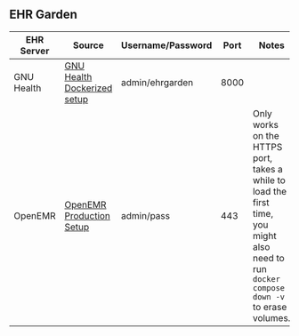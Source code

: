 EHR Garden
------

| EHR Server | Source | Username/Password | Port | Notes |
| ---------  | ------ | ----------------- | ---- | ------ |
| GNU Health | [GNU Health Dockerized setup](https://github.com/paramburu/gnuhealth) | admin/ehrgarden | 8000 | |
| OpenEMR| [OpenEMR Production Setup](https://github.com/openemr/openemr/blob/master/docker/production/docker-compose.yml) | admin/pass | 443 | Only works on the HTTPS port, takes a while to load the first time, you might also need to run `docker compose down -v` to erase volumes. |
